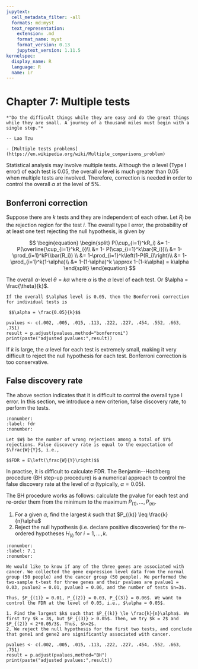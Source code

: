 ```yaml
---
jupytext:
  cell_metadata_filter: -all
  formats: md:myst
  text_representation:
    extension: .md
    format_name: myst
    format_version: 0.13
    jupytext_version: 1.11.5
kernelspec:
  display_name: R
  language: R
  name: ir
---
```



# Chapter 7: Multiple tests

```{epigraph}
*"Do the difficult things while they are easy and do the great things while they are small. A journey of a thousand miles must begin with a single step."*

-- Lao Tzu
```

```{seealso}
- [Multiple tests problems](https://en.wikipedia.org/wiki/Multiple_comparisons_problem)
```

Statistical analysis may involve multiple tests. Although the $\alpha$ level (Type I error) of each test is 0.05, the overall $\alpha$ level is much greater than 0.05 when multiple tests are involved. Therefore, correction is needed in order to control the overall $\alpha$ at the level of 5%. 

## Bonferroni correction

Suppose there are $k$  tests and they are independent of each other. Let $R_i$ be the rejection region for the test $i$. The overall type I error, the probability of at least one test rejecting the null hypothesis, is given by

$$
\begin{equation}
\begin{split}
P(\cup_{i=1}^kR_i) &= 1- P(\overline{\cup_{i=1}^kR_i})\\
&= 1- P(\cap_{i=1}^k\bar{R_i})\\ 
&= 1-\prod_{i=1}^kP(\bar{R_i}) \\
&= 1-\prod_{i=1}^k\left(1-P(R_i)\right)\\ 
&= 1-\prod_{i=1}^k(1-\alpha)\\ 
&= 1-(1-\alpha)^k \approx 1-(1-k\alpha) = k\alpha
\end{split}
\end{equation}
$$

The overall $\alpha$-level $\theta = k\alpha$ where $\alpha$ is the $\alpha$ level of each test. Or $\alpha = \frac{\theta}{k}$. 

```{admonition} Bonferroni correction
If the overall $\alpha$ level is 0.05, then the Bonferroni correction for individual tests is

 $$\alpha = \frac{0.05}{k}$$ 
```

```{code-cell}
pvalues <- c(.002, .005, .015, .113, .222, .227, .454, .552, .663, .751)
result = p.adjust(pvalues,method="bonferroni")
print(paste("adjusted pvalues:",result))
```

If $k$ is large, the $\alpha$ level for each test is extremely small, making it very difficult to reject the null hypothesis for each test. Bonferroni correction is too conservative.

## False discovery rate 
The above section indicates that it is difficult to control the overall type I error. In this section, we introduce a new criterion, false discovery rate, to perform the tests.

````{prf:definition} false discovery rate
:nonumber:
:label: fdr
:nonumber:

Let $W$ be the number of wrong rejections among a total of $Y$ rejections. False discovery rate is equal to the expectation of $\frac{W}{Y}$, i.e.,

$$FDR = E\left(\frac{W}{Y}\right)$$
````
In practise, it is difficult to calculate FDR. The Benjamin--Hochberg procedure (BH step-up procedure) is a numerical approach to control the false discovery rate at the level of $\alpha$ (typically, $\alpha=0.05$). 

The BH procedure works as follows: calculate the pvalue for each test and
re-order them from the minimum to the maximum $P_{(1)},\dots, P_{(n)}$. 

1. For a given $\alpha$, find the largest $k$ such that $P_{(k)} \leq \frac{k}{n}\alpha$
2. Reject the null hypothesis (i.e. declare positive discoveries) for the re-ordered hypotheses $H_{(i)}$ for $i = 1, \dots, k$.

````{prf:example} 7.1
:nonumber:
:label: 7.1
:nonumber:

We would like to know if any of the three genes are associated with cancer. We collected the gene expression level data from the normal group (50 people) and the cancer group (50 people). We performed the two-sample t-test for three genes and their pvalues are pvalue1 = 0.03, pvalue2 = 0.01, pvalue3 = 0.06, and the number of tests $n=3$.

Thus, $P_{(1)} = 0.01, P_{(2)} = 0.03, P_{(3)} = 0.06$. We want to control the FDR at the level of 0.05, i.e., $\alpha = 0.05$. 

1. Find the largest $k$ such that $P_{(k)} \le \frac{k}{n}\alpha$. We first try $k = 3$, but $P_{(3)} > 0.05$. Then, we try $k = 2$ and $P_{(2)} < 2*0.05/3$. Thus, $k=2$.
2. We reject the null hypothesis for the first two tests, and conclude that gene1 and gene2 are significantly associated with cancer. 
````

```{code-cell}
pvalues <- c(.002, .005, .015, .113, .222, .227, .454, .552, .663, .751)
result = p.adjust(pvalues,method="BH")
print(paste("adjusted pvalues:",result))
```